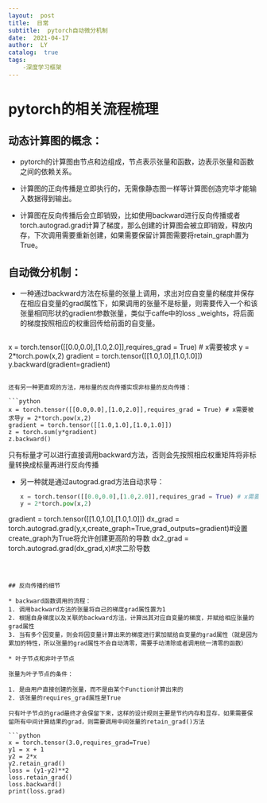 ```yaml
---
layout:  post
title:  日常
subtitle:  pytorch自动微分机制
date:  2021-04-17
author:  LY
catalog:  true
tags:
    -深度学习框架
---
```


# pytorch的相关流程梳理

## 动态计算图的概念：

* pytorch的计算图由节点和边组成，节点表示张量和函数，边表示张量和函数之间的依赖关系。

* 计算图的正向传播是立即执行的，无需像静态图一样等计算图创造完毕才能输入数据得到输出。
* 计算图在反向传播后会立即销毁，比如使用backward进行反向传播或者torch.autograd.grad计算了梯度，那么创建的计算图会被立即销毁，释放内存，下次调用需要重新创建，如果需要保留计算图需要将retain_graph置为True。

## 自动微分机制：

* 一种通过backward方法在标量的张量上调用，求出对应自变量的梯度并保存在相应自变量的grad属性下，如果调用的张量不是标量，则需要传入一个和该张量相同形状的gradient参数张量，类似于caffe中的loss _weights，将后面的梯度按照相应的权重回传给前面的自变量。

  ```python
x = torch.tensor([[0.0,0.0],[1.0,2.0]],requires_grad = True) # x需要被求
y = 2*torch.pow(x,2)
gradient = torch.tensor([[1.0,1.0],[1.0,1.0]])
y.backward(gradient=gradient)
  ```

  还有另一种更直观的方法，用标量的反向传播实现非标量的反向传播：

  ```python
x = torch.tensor([[0.0,0.0],[1.0,2.0]],requires_grad = True) # x需要被求导y = 2*torch.pow(x,2)
gradient = torch.tensor([[1.0,1.0],[1.0,1.0]])
z = torch.sum(y*gradient)
z.backward()
  ```

​		只有标量才可以进行直接调用backward方法，否则会先按照相应权重矩阵将非标量转换成标量再进行反向传播

* 另一种就是通过autograd.grad方法自动求导：

  ```python
  x = torch.tensor([[0.0,0.0],[1.0,2.0]],requires_grad = True) # x需要被求导
  y = 2*torch.pow(x,2)
gradient = torch.tensor([[1.0,1.0],[1.0,1.0]])
dx_grad = torch.autograd.grad(y,x,create_graph=True,grad_outputs=gradient)#设置create_graph为True将允许创建更高阶的导数
dx2_grad = torch.autograd.grad(dx_grad,x)#求二阶导数
  ```
  
  

## 反向传播的细节

* backward函数调用的流程：
  1. 调用backward方法的张量将自己的梯度grad属性置为1
  2. 根据自身梯度以及关联的backward方法，计算出其对应自变量的梯度，并赋给相应张量的grad属性
  3. 当有多个因变量，则会将因变量计算出来的梯度进行累加赋给自变量的grad属性（就是因为累加的特性，所以张量的grad属性不会自动清零，需要手动清除或者调用统一清零的函数）

* 叶子节点和非叶子节点

  张量为叶子节点的条件：

  1. 是由用户直接创建的张量，而不是由某个Function计算出来的
  2. 该张量的requires_grad属性是True

  只有叶子节点的grad最终才会保留下来，这样的设计规则主要是节约内存和显存，如果需要保留所有中间计算结果的grad，则需要调用中间张量的retain_grad()方法

  ```python
  x = torch.tensor(3.0,requires_grad=True)
  y1 = x + 1
  y2 = 2*x
  y2.retain_grad()
  loss = (y1-y2)**2
  loss.retain_grad()
  loss.backward()
  print(loss.grad)
  ```

  